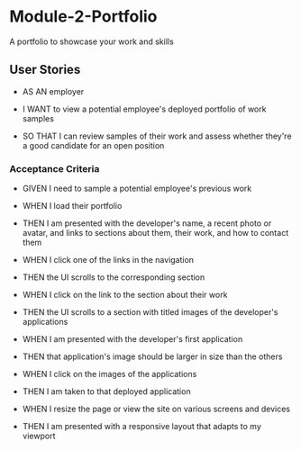 # Module-2-Portfolio

A portfolio to showcase your work and skills

## User Stories

* AS AN employer

* I WANT to view a potential employee's deployed portfolio of work samples

* SO THAT I can review samples of their work and assess whether they're a good candidate for an open position

### Acceptance Criteria

* GIVEN I need to sample a potential employee's previous work

* WHEN I load their portfolio

* THEN I am presented with the developer's name, a recent photo or avatar, and links to sections about them, their work, and how to contact them

* WHEN I click one of the links in the navigation

* THEN the UI scrolls to the corresponding section

* WHEN I click on the link to the section about their work

* THEN the UI scrolls to a section with titled images of the developer's applications

* WHEN I am presented with the developer's first application

* THEN that application's image should be larger in size than the others

* WHEN I click on the images of the applications

* THEN I am taken to that deployed application

* WHEN I resize the page or view the site on various screens and devices

* THEN I am presented with a responsive layout that adapts to my viewport

